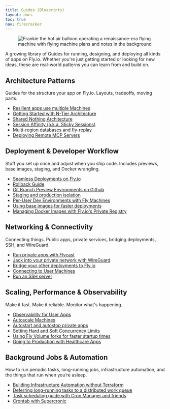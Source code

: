 ```yaml
---
title: Guides (Blueprints)
layout: docs
toc: true
nav: firecracker
---
```


<figure>
  <img src="/static/images/docs-blueprints.webp" alt="Frankie the hot air balloon operating a renaissance-era flying machine with flying machine plans and notes in the background">
</figure>


A growing library of Guides for running, designing, and deploying all kinds of apps on Fly.io. Whether you're just getting started or looking for new ideas, these are real-world patterns you can learn from and build on.

## Architecture Patterns

Guides for the structure your app on Fly.io. Layouts, tradeoffs, moving parts.

- [Resilient apps use multiple Machines](/docs/blueprints/resilient-apps-multiple-machines/)
- [Getting Started with N-Tier Architecture](/docs/blueprints/n-tier-architecture/)
- [Shared Nothing Architecture](/docs/blueprints/shared-nothing/)
- [Session Affinity (a.k.a. Sticky Sessions)](/docs/blueprints/sticky-sessions/)
- [Multi-region databases and fly-replay](/docs/blueprints/multi-region-fly-replay/)
- [Deploying Remote MCP Servers](/docs/blueprints/remote-mcp-servers/)


## Deployment & Developer Workflow

Stuff you set up once and adjust when you ship code. Includes previews, base images, staging, and Docker wrangling.

- [Seamless Deployments on Fly.io](/docs/blueprints/seamless-deployments/)
- [Rollback Guide](/docs/blueprints/rollback-guide/)
- [Git Branch Preview Environments on Github](/docs/blueprints/review-apps-guide/)
- [Staging and production isolation](/docs/blueprints/staging-prod-isolation/)
- [Per-User Dev Environments with Fly Machines](/docs/blueprints/per-user-dev-environments/)
- [Using base images for faster deployments](/docs/blueprints/using-base-images-for-faster-deployments/)
- [Managing Docker Images with Fly.io's Private Registry](/docs/blueprints/using-the-fly-docker-registry/)


## Networking & Connectivity

Connecting things. Public apps, private services, bridging deployments, SSH, and WireGuard.

- [Run private apps with Flycast](/docs/blueprints/private-applications-flycast/)
- [Jack into your private network with WireGuard](/docs/blueprints/connect-private-network-wireguard/)
- [Bridge your other deployments to Fly.io](/docs/blueprints/bridge-deployments-wireguard/)
- [Connecting to User Machines](/docs/blueprints/connecting-to-user-machines/)
- [Run an SSH server](/docs/blueprints/opensshd/)

## Scaling, Performance & Observability

Make it fast. Make it reliable. Monitor what's happening.

- [Observability for User Apps](/docs/blueprints/observability-for-user-apps/)
- [Autoscale Machines](/docs/blueprints/autoscale-machines/)
- [Autostart and autostop private apps](/docs/blueprints/autostart-internal-apps/)
- [Setting Hard and Soft Concurrency Limits](/docs/blueprints/setting-concurrency-limits/)
- [Using Fly Volume forks for faster startup times](/docs/blueprints/volume-forking/)
- [Going to Production with Healthcare Apps](/docs/blueprints/going-to-production-with-healthcare-apps/)


## Background Jobs & Automation

How to run periodic tasks, long-running jobs, infrastructure automation, and the things that run when you’re asleep.

- [Building Infrastructure Automation without Terraform](/docs/blueprints/infra-automation-without-terraform/)
- [Deferring long-running tasks to a distributed work queue](/docs/blueprints/work-queues/)
- [Task scheduling guide with Cron Manager and friends](/docs/blueprints/task-scheduling/)
- [Crontab with Supercronic](/docs/blueprints/supercronic/)




